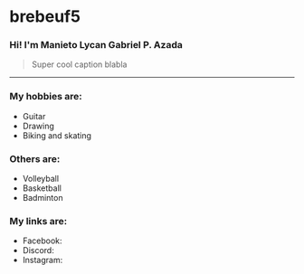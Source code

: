  # brebeuf5
### Hi! I'm Manieto Lycan Gabriel P. **Azada**
> Super cool caption blabla
---
### My hobbies are:
- Guitar
- Drawing
- Biking and skating

### Others are:
- Volleyball
- Basketball
- Badminton

### My links are:
- Facebook:
- Discord:
- Instagram:
